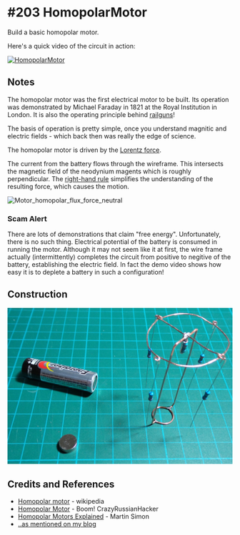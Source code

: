 # #203 HomopolarMotor

Build a basic homopolar motor.

Here's a quick video of the circuit in action:

[![HomopolarMotor](https://img.youtube.com/vi/2aZ0dwhBsBo/0.jpg)](https://www.youtube.com/watch?v=2aZ0dwhBsBo)

## Notes

The homopolar motor was the first electrical motor to be built.
Its operation was demonstrated by Michael Faraday in 1821 at the Royal Institution in London.
It is also the operating principle behind [railguns](https://en.wikipedia.org/wiki/Railgun)!

The basis of operation is pretty simple, once you understand magnitic and electric fields - which
back then was really the edge of science.

The homopolar motor is driven by the
[Lorentz force](https://en.wikipedia.org/wiki/Lorentz_force).

The current from the battery flows through the wireframe.
This intersects the magnetic field of the neodynium magents which is roughly perpendicular.
The
[right-hand rule](https://en.wikipedia.org/wiki/Right-hand_rule)
simplifies the understanding of the resulting force, which causes the motion.

![Motor_homopolar_flux_force_neutral](https://upload.wikimedia.org/wikipedia/commons/8/83/Motor_homopolar_flux_force_neutral.png)

### Scam Alert

There are lots of demonstrations that claim "free energy". Unfortunately, there is no such thing.
Electrical potential of the battery is consumed in running the motor. Although it may not seem like it at first,
the wire frame actually (intermittently) completes the circuit from positive to negitive of the battery,
establishing the electric field. In fact the demo video shows how easy it is to deplete a battery in such a configuration!

## Construction

![The Build](./assets/HomopolarMotor_build.jpg?raw=true)

## Credits and References

* [Homopolar motor](https://en.wikipedia.org/wiki/Homopolar_motor) - wikipedia
* [Homopolar Motor](https://youtu.be/wUqbvHOW6Us) - Boom! CrazyRussianHacker
* [Homopolar Motors Explained](https://www.youtube.com/watch?v=ttD3Jw9OfOI) - Martin Simon
* [..as mentioned on my blog](https://blog.tardate.com/2016/05/littlearduinoprojects203-homopolar-motor.html)
